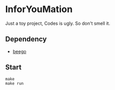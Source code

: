 # InforYouMation

Just a toy project, Codes is ugly. So don't smell it.

## Dependency

+ [beego]

## Start

```
make
make run
```

[beego]:https://github.com/astaxie/beego.git
